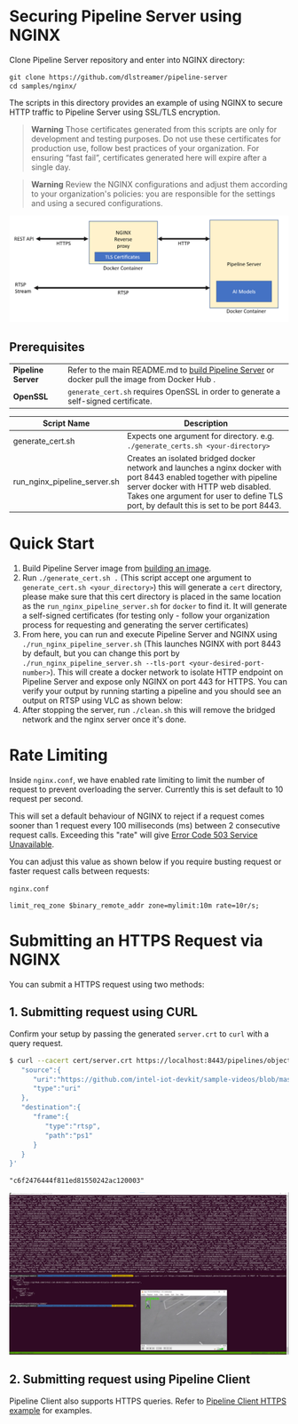 # Securing Pipeline Server using NGINX

Clone Pipeline Server repository and enter into NGINX directory:

```
git clone https://github.com/dlstreamer/pipeline-server
cd samples/nginx/ 
```

The scripts in this directory provides an example of using NGINX to secure HTTP traffic to Pipeline Server using SSL/TLS encryption.

> **Warning** Those certificates generated from this scripts are only for development and testing purposes. Do not use these certificates for production use, follow best practices of your organization. For ensuring “fast fail”, certificates generated here will expire after a single day.

> **Warning** Review the NGINX configurations and adjust them according to your organization's policies: you are responsible for the settings and using a secured configurations.

![tlsnginx](/docs/images/tls_nginx_pipeline_server.png)

## Prerequisites

| |                  |
|---------------------------------------------|------------------|
| **Pipeline Server** | Refer to the main README.md to [build Pipeline Server](/) or docker pull the image from Docker Hub . |
| **OpenSSL** | `generate_cert.sh` requires OpenSSL in order to generate a self-signed certificate. |

| Script Name                  | Description                                                                                                                                                                                                                                        |
|------------------------------|----------------------------------------------------------------------------------------------------------------------------------------------------------------------------------------------------------------------------------------------------|
| generate_cert.sh            | Expects one argument for directory. e.g. `./generate_certs.sh <your-directory>`                                                                                                                                                                    |
| run_nginx_pipeline_server.sh | Creates an isolated bridged docker network and launches a nginx docker with port 8443 enabled together with pipeline server docker with HTTP web disabled. Takes one argument for user to define TLS port, by default this is set to be port 8443. |

# Quick Start

1. Build Pipeline Server image from [building an image](https://github.com/dlstreamer/pipeline-server#building-the-microservice).
2. Run `./generate_cert.sh .` (This script accept one argument to `generate_cert.sh <your_directory>`) this will generate a `cert` directory, please make sure that this cert directory is placed in the same location as the `run_nginx_pipeline_server.sh` for `docker` to find it. It will generate a self-signed certificates (for testing only - follow your organization process for requesting and generating the server certificates)
3. From here, you can run and execute Pipeline Server and NGINX using `./run_nginx_pipeline_server.sh` (This launches NGINX with port 8443 by default, but you can change this port by `./run_nginx_pipeline_server.sh --tls-port <your-desired-port-number>`). This will create a docker network to isolate HTTP endpoint on Pipeline Server and expose only NGINX on port 443 for HTTPS. You can verify your output by running starting a pipeline and you should see an output on RTSP using VLC as shown below:
4. After stopping the server, run `./clean.sh` this will remove the bridged network and the nginx server once it's done.

# Rate Limiting

Inside `nginx.conf`, we have enabled rate limiting to limit the number of request to prevent overloading the server. Currently this is set default to 10 request per second.

This will set a default behaviour of NGINX to reject if a request comes sooner than 1 request every 100 milliseconds (ms) between 2 consecutive request calls. Exceeding this "rate" will give [Error Code 503 Service Unavailable](https://developer.mozilla.org/en-US/docs/Web/HTTP/Status/503).

You can adjust this value as shown below if you require busting request or faster request calls between requests:

`nginx.conf`
```
limit_req_zone $binary_remote_addr zone=mylimit:10m rate=10r/s;
```

# Submitting an HTTPS Request via NGINX

You can submit a HTTPS request using two methods:

## 1. Submitting request using CURL

Confirm your setup by passing the generated `server.crt` to `curl` with a query request.

```sh
$ curl --cacert cert/server.crt https://localhost:8443/pipelines/object_detection/person_vehicle_bike -X POST -H "Content-Type: application/json" -d '{
   "source":{
      "uri":"https://github.com/intel-iot-devkit/sample-videos/blob/master/person-bicycle-car-detection.mp4?raw=true",
      "type":"uri"
   },
   "destination":{
      "frame":{
         "type":"rtsp",
         "path":"ps1"
      }
   }
}'
```
```
"c6f2476444f811ed81550242ac120003"
```

![httpscurlnginx](/docs/images/tls_nginx_curl_demo.png)

## 2. Submitting request using Pipeline Client

Pipeline Client also supports HTTPS queries. Refer to [Pipeline Client HTTPS example](/client/README.md#using-https-with-pipeline-client) for examples.
